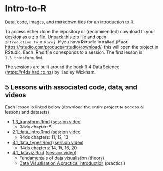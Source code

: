 # Intro-to-R
Data, code, images, and markdown files for an introduction to R.

To access either clone the repository or (recommended) download to your desktop as a zip file. Unpack this zip file and open `Introduction_to_R.Rproj`. If you have Rstudio installed (if not: https://rstudio.com/products/rstudio/download/) this will open the project in RStudio. Each .Rmd file corresponds to a session. The first lesson is `1.3_transform.Rmd`.

The sessions are built around the book R 4 Data Science (https://r4ds.had.co.nz) by Hadley Wickham.

## 5 Lessons with associated code, data, and videos
Each lesson is linked below (download the entire project to access all lessons and datasets)

- [1.3_transform.Rmd](https://github.com/dougaparry/Intro-to-R/blob/master/1.3_transform.Rmd) ([session video](https://youtu.be/NzbLyirQwO4))
  - R4ds chapter: 5
- [2.1_data_intro.Rmd](https://github.com/dougaparry/Intro-to-R/blob/master/2.1_data_intro.Rmd) ([session video](https://youtu.be/ezGdsa8U05s))
  - R4ds chapters: 11, 12, 13
- [3.1_data_types.Rmd](https://github.com/dougaparry/Intro-to-R/blob/master/3.1_data_types.Rmd) ([session video](https://youtu.be/vjzA4XS3Nps))
  - R4ds chapters: 14, 15, 16, 20
- [4.1_dataviz.Rmd](https://github.com/dougaparry/Intro-to-R/blob/master/4.1_dataviz.Rmd) ([session video](https://youtu.be/RpTeOej_jAI))
  - [Fundamentals of data visualistion](https://serialmentor.com/dataviz/) (theory)
  - [Data Visualisation A practical introduction](https://socviz.co) (practical)


